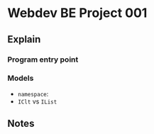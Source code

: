# Webdev BE Project 001

## Explain

### Program entry point

### Models

- `namespace`:
- `IClt` vs `IList`

## Notes

